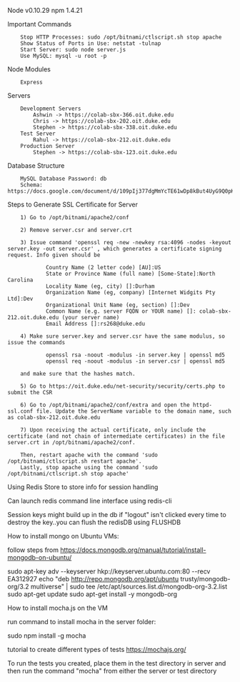 Node v0.10.29
npm 1.4.21

Important Commands

        Stop HTTP Processes: sudo /opt/bitnami/ctlscript.sh stop apache
        Show Status of Ports in Use: netstat -tulnap
        Start Server: sudo node server.js
        Use MySQL: mysql -u root -p

Node Modules

        Express

Servers

        Development Servers
            Ashwin -> https://colab-sbx-366.oit.duke.edu
            Chris -> https://colab-sbx-202.oit.duke.edu
            Stephen -> https://colab-sbx-338.oit.duke.edu
        Test Server
            Rahul -> https://colab-sbx-212.oit.duke.edu
        Production Server
            Stephen -> https://colab-sbx-123.oit.duke.edu

Database Structure

        MySQL Database Password: db
        Schema: https://docs.google.com/document/d/109pIj377dgMmYcTE61wDp8kBut4UyG9Q0pKHqRn_Pwc/edit

Steps to Generate SSL Certificate for Server

        1) Go to /opt/bitnami/apache2/conf
        
        2) Remove server.csr and server.crt
        
        3) Issue command 'openssl req -new -newkey rsa:4096 -nodes -keyout server.key -out server.csr' , which generates a certificate signing request. Info given should be
        
                Country Name (2 letter code) [AU]:US
                State or Province Name (full name) [Some-State]:North Carolina
                Locality Name (eg, city) []:Durham
                Organization Name (eg, company) [Internet Widgits Pty Ltd]:Dev
                Organizational Unit Name (eg, section) []:Dev
                Common Name (e.g. server FQDN or YOUR name) []: colab-sbx-212.oit.duke.edu (your server name)
                Email Address []:rs268@duke.edu
                
        4) Make sure server.key and server.csr have the same modulus, so issue the commands
        
                openssl rsa -noout -modulus -in server.key | openssl md5
                openssl req -noout -modulus -in server.csr | openssl md5
                
        and make sure that the hashes match. 
        
        5) Go to https://oit.duke.edu/net-security/security/certs.php to submit the CSR
        
        6) Go to /opt/bitnami/apache2/conf/extra and open the httpd-ssl.conf file. Update the ServerName variable to the domain name, such as colab-sbx-212.oit.duke.edu
        
        7) Upon receiving the actual certificate, only include the certificate (and not chain of intermediate certificates) in the file server.crt in /opt/bitnami/apache2/conf.
        
        Then, restart apache with the command 'sudo /opt/bitnami/ctlscript.sh restart apache'. 
        Lastly, stop apache using the command 'sudo /opt/bitnami/ctlscript.sh stop apache'

Using Redis Store to store info for session handling

Can launch redis command line interface using redis-cli

Session keys might build up in the db if "logout" isn't clicked every time to destroy the key..you can flush the redisDB using FLUSHDB


How to install mongo on Ubuntu VMs:

follow steps from https://docs.mongodb.org/manual/tutorial/install-mongodb-on-ubuntu/

sudo apt-key adv --keyserver hkp://keyserver.ubuntu.com:80 --recv EA312927
echo "deb http://repo.mongodb.org/apt/ubuntu trusty/mongodb-org/3.2 multiverse" | sudo tee /etc/apt/sources.list.d/mongodb-org-3.2.list
sudo apt-get update
sudo apt-get install -y mongodb-org


How to install mocha.js on the VM

run command to install mocha in the server folder: 

sudo npm install -g mocha

tutorial to create different types of tests https://mochajs.org/

To run the tests you created, place them in the test directory in server and then run the command "mocha" from either the server or test directory
